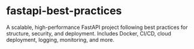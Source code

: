 # fastapi-best-practices
A scalable, high-performance FastAPI project following best practices for structure, security, and deployment. Includes Docker, CI/CD, cloud deployment, logging, monitoring, and more.
